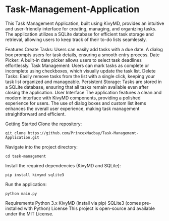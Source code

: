 # Task-Management-Application
This Task Management Application, built using KivyMD, provides an intuitive and user-friendly interface for creating, managing, and organizing tasks. The application utilizes a SQLite database for efficient task storage and retrieval, allowing users to keep track of their to-do lists seamlessly.

Features
Create Tasks: Users can easily add tasks with a due date. A dialog box prompts users for task details, ensuring a smooth entry process.
Date Picker: A built-in date picker allows users to select task deadlines effortlessly.
Task Management: Users can mark tasks as complete or incomplete using checkboxes, which visually update the task list.
Delete Tasks: Easily remove tasks from the list with a single click, keeping your task list organized and manageable.
Persistent Storage: Tasks are stored in a SQLite database, ensuring that all tasks remain available even after closing the application.
User Interface
The application features a clean and modern interface with KivyMD components, providing a polished experience for users. The use of dialog boxes and custom list items enhances the overall user experience, making task management straightforward and efficient.

Getting Started
Clone the repository:
```
git clone https://github.com/PrincexMacbay/Task-Management-Application.git
```
Navigate into the project directory:
```
cd task-management
```
Install the required dependencies (KivyMD and SQLite):
```
pip install kivymd sqlite3
```
Run the application:
```
python main.py
```
Requirements
Python 3.x
KivyMD (install via pip)
SQLite3 (comes pre-installed with Python)
License
This project is open-source and available under the MIT License.
